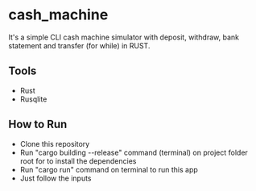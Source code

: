 # cash_machine

It's a simple CLI cash machine simulator with deposit, withdraw, bank statement and transfer (for while) in RUST. 

## Tools 

* Rust
* Rusqlite

## How to Run 

* Clone this repository
* Run "cargo building --release" command (terminal) on project folder root for to install the dependencies
* Run "cargo run" command on terminal to run this app
* Just follow the inputs 
